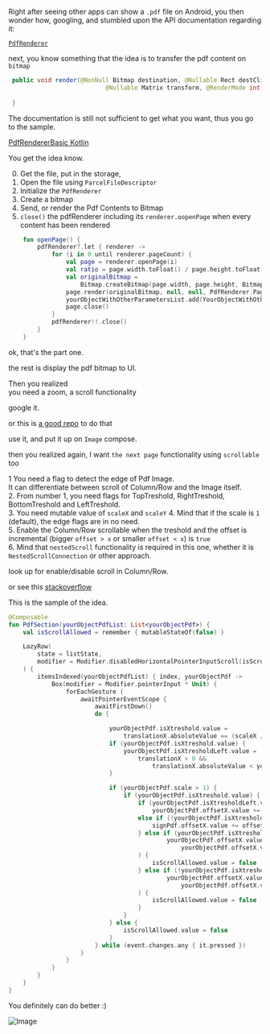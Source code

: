 Right after seeing other apps can show a `.pdf` file on Android, you then wonder how, googling, and stumbled upon the API documentation regarding it:

[`PdfRenderer`](https://developer.android.com/reference/android/graphics/pdf/PdfRenderer)  

next, you know something that the idea is to transfer the pdf content on `bitmap`

```PdfRenderer.java
 public void render(@NonNull Bitmap destination, @Nullable Rect destClip,
                           @Nullable Matrix transform, @RenderMode int renderMode) {
                          
 }
```

The documentation is still not sufficient to get what you want, thus you go to the sample.

[PdfRendererBasic Kotlin](https://github.com/android/graphics-samples/tree/main/PdfRendererBasic)

You get the idea know.

0. Get the file, put in the storage,
1. Open the file using `ParcelFileDescriptor`
2. Initialize the `PdfRenderer`
3. Create a bitmap
4. Send, or render the Pdf Contents to Bitmap
5. `close()` the pdfRenderer including its `renderer.oopenPage` when every content has been rendered

```PdfService.kt
    fun openPage() {
        pdfRenderer?.let { renderer ->
            for (i in 0 until renderer.pageCount) {
                val page = renderer.openPage(i)
                val ratio = page.width.toFloat() / page.height.toFloat()
                val originalBitmap =
                    Bitmap.createBitmap(page.width, page.height, Bitmap.Config.ARGB_8888)
                page.render(originalBitmap, null, null, PdfRenderer.Page.RENDER_MODE_FOR_DISPLAY)
                yourObjectWithOtherParametersList.add(YourObjectWithOtherParameters(bitmap = originalBitmap))
                page.close()
            }
            pdfRenderer!!.close()
        }
    }
```

ok, that's the part one.

the rest is display the pdf bitmap to UI.

Then you realized  
you need a zoom, a scroll functionality  

google it.  
  
or this is [a good repo](https://github.com/umutsoysl/ComposeZoomableImage) to do that  
  
use it, and put it up on `Image` compose.
  
then you realized again, I want `the next page` functionality using `scrollable` too
  
1  You need a flag to detect the edge of Pdf Image.  
It can differentiate between scroll of Column/Row and the Image itself.   
2. From number 1, you need flags for TopTreshold, RightTreshold, BottomTreshold and LeftTreshold.  
3. You need mutable value of `scaleX` and `scaleY`
4. Mind that if the scale is `1` (default), the edge flags are in no need.  
5. Enable the Column/Row scrollable when the treshold and the offset is incremental (bigger `offset > x` or smaller `offset < x`) is `true`  
6. Mind that `nestedScroll` functionality is required in this one, whether it is `NestedScrollConnection` or other approach.

look up for enable/disable scroll in Column/Row.  
  
or see this [stackoverflow](https://stackoverflow.com/a/69328009)  
  
This is the sample of the idea.  

```ScrollablePdfPage.kt
@Composable
fun PdfSection(yourObjectPdfList: List<yourObjectPdf>) {
    val isScrollAllowed = remember { mutableStateOf(false) }

    LazyRow(
        state = listState,
        modifier = Modifier.disabledHorizontalPointerInputScroll(isScrollAllowed.value)
    ) {
        itemsIndexed(yourObjectPdfList) { index, yourObjectPdf ->
            Box(modifier = Modifier.pointerInput * Unit) {
                forEachGesture {
                    awaitPointerEventScope {
                        awaitFirstDown()
                        do {

                            yourObjectPdf.isXtreshold.value =
                                translationX.absoluteValue == (scaleX / -0.005f).absoluteValue
                            if (yourObjectPdf.isXtreshold.value) {
                                yourObjectPdf.isXtresholdLeft.value =
                                    translationX > 0 &&
                                        translationX.absoluteValue < yourObjectPdf.offsetX.value
                            }

                            if (yourObjectPdf.scale > 1) {
                                if (yourObjectPdf.isXtreshold.value) {
                                    if (yourObjectPdf.isXtresholdLeft.value && offset.x < 0)
                                        yourObjectPdf.offsetX.value += offset.x
                                    else if (!yourObjectPdf.isXtresholdLeft.value && offset.x > 0) {
                                        signPdf.offsetX.value += offset.x
                                    } else if (yourObjectPdf.isXtresholdLeft.value &&
                                            yourObjectPdf.offsetX.value <=
                                                yourObjectPdf.offsetX.value + offset.x
                                    ) {
                                        isScrollAllowed.value = false
                                    } else if (!yourObjectPdf.isXtresholdLeft.value &&
                                            yourObjectPdf.offsetX.value >=
                                                yourObjectPdf.offsetX.value + offset.x
                                    ) {
                                        isScrollAllowed.value = false
                                    }
                                }
                            } else {
                                isScrollAllowed.value = false
                            }
                        } while (event.changes.any { it.pressed })
                    }
                }
            }
        }
    }
}

```

You definitely can do better :)  

![Image](https://i.postimg.cc/t4yQvBZc/Record-2022-03-06-22-06-55-408.gif)
  

